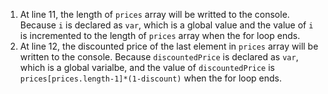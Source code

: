1. At line 11, the length of <code>prices</code> array will be writted to the console. Because <code>i</code> is declared as <code>var</code>, which is a global value and the value of <code>i</code> is incremented to the length of <code>prices</code> array when the for loop ends.   
2. At line 12, the discounted price of the last element in <code>prices</code> array will be written to the console. Because <code>discountedPrice</code> is declared as <code>var</code>, which is a global varialbe, and the value of <code>discountedPrice</code> is <code>prices[prices.length-1]*(1-discount)</code> when the for loop ends.
